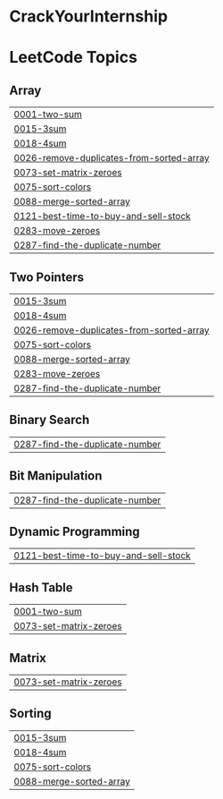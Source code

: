 # CrackYourInternship

<!---LeetCode Topics Start-->
# LeetCode Topics
## Array
|  |
| ------- |
| [0001-two-sum](https://github.com/pratikshaK1448/CrackYourInternship/tree/master/0001-two-sum) |
| [0015-3sum](https://github.com/pratikshaK1448/CrackYourInternship/tree/master/0015-3sum) |
| [0018-4sum](https://github.com/pratikshaK1448/CrackYourInternship/tree/master/0018-4sum) |
| [0026-remove-duplicates-from-sorted-array](https://github.com/pratikshaK1448/CrackYourInternship/tree/master/0026-remove-duplicates-from-sorted-array) |
| [0073-set-matrix-zeroes](https://github.com/pratikshaK1448/CrackYourInternship/tree/master/0073-set-matrix-zeroes) |
| [0075-sort-colors](https://github.com/pratikshaK1448/CrackYourInternship/tree/master/0075-sort-colors) |
| [0088-merge-sorted-array](https://github.com/pratikshaK1448/CrackYourInternship/tree/master/0088-merge-sorted-array) |
| [0121-best-time-to-buy-and-sell-stock](https://github.com/pratikshaK1448/CrackYourInternship/tree/master/0121-best-time-to-buy-and-sell-stock) |
| [0283-move-zeroes](https://github.com/pratikshaK1448/CrackYourInternship/tree/master/0283-move-zeroes) |
| [0287-find-the-duplicate-number](https://github.com/pratikshaK1448/CrackYourInternship/tree/master/0287-find-the-duplicate-number) |
## Two Pointers
|  |
| ------- |
| [0015-3sum](https://github.com/pratikshaK1448/CrackYourInternship/tree/master/0015-3sum) |
| [0018-4sum](https://github.com/pratikshaK1448/CrackYourInternship/tree/master/0018-4sum) |
| [0026-remove-duplicates-from-sorted-array](https://github.com/pratikshaK1448/CrackYourInternship/tree/master/0026-remove-duplicates-from-sorted-array) |
| [0075-sort-colors](https://github.com/pratikshaK1448/CrackYourInternship/tree/master/0075-sort-colors) |
| [0088-merge-sorted-array](https://github.com/pratikshaK1448/CrackYourInternship/tree/master/0088-merge-sorted-array) |
| [0283-move-zeroes](https://github.com/pratikshaK1448/CrackYourInternship/tree/master/0283-move-zeroes) |
| [0287-find-the-duplicate-number](https://github.com/pratikshaK1448/CrackYourInternship/tree/master/0287-find-the-duplicate-number) |
## Binary Search
|  |
| ------- |
| [0287-find-the-duplicate-number](https://github.com/pratikshaK1448/CrackYourInternship/tree/master/0287-find-the-duplicate-number) |
## Bit Manipulation
|  |
| ------- |
| [0287-find-the-duplicate-number](https://github.com/pratikshaK1448/CrackYourInternship/tree/master/0287-find-the-duplicate-number) |
## Dynamic Programming
|  |
| ------- |
| [0121-best-time-to-buy-and-sell-stock](https://github.com/pratikshaK1448/CrackYourInternship/tree/master/0121-best-time-to-buy-and-sell-stock) |
## Hash Table
|  |
| ------- |
| [0001-two-sum](https://github.com/pratikshaK1448/CrackYourInternship/tree/master/0001-two-sum) |
| [0073-set-matrix-zeroes](https://github.com/pratikshaK1448/CrackYourInternship/tree/master/0073-set-matrix-zeroes) |
## Matrix
|  |
| ------- |
| [0073-set-matrix-zeroes](https://github.com/pratikshaK1448/CrackYourInternship/tree/master/0073-set-matrix-zeroes) |
## Sorting
|  |
| ------- |
| [0015-3sum](https://github.com/pratikshaK1448/CrackYourInternship/tree/master/0015-3sum) |
| [0018-4sum](https://github.com/pratikshaK1448/CrackYourInternship/tree/master/0018-4sum) |
| [0075-sort-colors](https://github.com/pratikshaK1448/CrackYourInternship/tree/master/0075-sort-colors) |
| [0088-merge-sorted-array](https://github.com/pratikshaK1448/CrackYourInternship/tree/master/0088-merge-sorted-array) |
<!---LeetCode Topics End-->